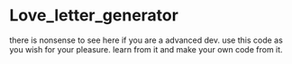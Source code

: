 # Love_letter_generator
there is nonsense to see here if you are a advanced dev.
use this code as you wish for your pleasure.
learn from it and make your own code from it.
